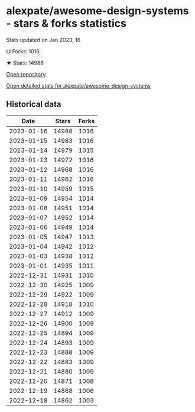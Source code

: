 # alexpate/awesome-design-systems - stars & forks statistics

Stats updated on Jan 2023, 16

☋ Forks: 1016

★ Stars: 14988

[Open repository](https://github.com/alexpate/awesome-design-systems)

[Open detailed stats for alexpate/awesome-design-systems](https://reviewgithub.com/rep/alexpate/awesome-design-systems)

## Historical data
| Date | Stars | Forks |
|------|-------|-------|
| 2023-01-16 | 14988 | 1016 | 
| 2023-01-15 | 14983 | 1016 | 
| 2023-01-14 | 14979 | 1015 | 
| 2023-01-13 | 14972 | 1016 | 
| 2023-01-12 | 14968 | 1016 | 
| 2023-01-11 | 14962 | 1016 | 
| 2023-01-10 | 14959 | 1015 | 
| 2023-01-09 | 14954 | 1014 | 
| 2023-01-08 | 14951 | 1014 | 
| 2023-01-07 | 14952 | 1014 | 
| 2023-01-06 | 14949 | 1014 | 
| 2023-01-05 | 14947 | 1013 | 
| 2023-01-04 | 14942 | 1012 | 
| 2023-01-03 | 14938 | 1012 | 
| 2023-01-01 | 14935 | 1011 | 
| 2022-12-31 | 14931 | 1010 | 
| 2022-12-30 | 14925 | 1009 | 
| 2022-12-29 | 14922 | 1009 | 
| 2022-12-28 | 14918 | 1010 | 
| 2022-12-27 | 14912 | 1009 | 
| 2022-12-26 | 14900 | 1009 | 
| 2022-12-25 | 14894 | 1009 | 
| 2022-12-24 | 14893 | 1009 | 
| 2022-12-23 | 14888 | 1009 | 
| 2022-12-22 | 14883 | 1009 | 
| 2022-12-21 | 14880 | 1009 | 
| 2022-12-20 | 14871 | 1008 | 
| 2022-12-19 | 14868 | 1006 | 
| 2022-12-18 | 14862 | 1003 | 

